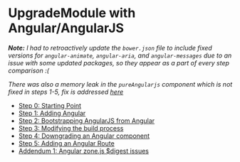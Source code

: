 # UpgradeModule with Angular/AngularJS

***Note:*** *I had to retroactively update the `bower.json` file to include fixed versions for `angular-animate`, `angular-aria`, and
`angular-messages` due to an issue with some updated packages, so they appear as a part of every step comparison :(*

*There was also a memory leak in the `pureAngularjs` component which is not fixed in steps 1-5, fix is addressed
[here](/../../../pull/11/files#diff-dc0248ff1bd622babf1fed7c5f2800b1)*

* [Step 0: Starting Point](./step-0.md)
* [Step 1: Adding Angular](./step-1.md)
* [Step 2: Bootstrapping AngularJS from Angular](./step-2.md)
* [Step 3: Modifying the build process](./step-3.md)
* [Step 4: Downgrading an Angular component](./step-4.md)
* [Step 5: Adding an Angular Route](./step-5.md)
* [Addendum 1: Angular zone.js $digest issues](./addendum-1.md)
